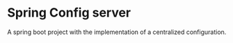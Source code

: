 # Spring Config server

A spring boot project with the implementation of a centralized configuration.